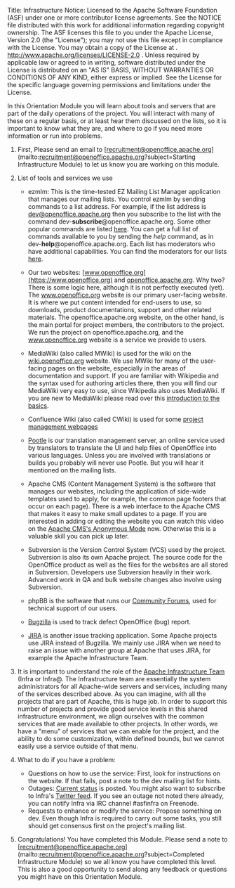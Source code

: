 Title:     Infrastructure
Notice:    Licensed to the Apache Software Foundation (ASF) under one
           or more contributor license agreements.  See the NOTICE file
           distributed with this work for additional information
           regarding copyright ownership.  The ASF licenses this file
           to you under the Apache License, Version 2.0 (the
           "License"); you may not use this file except in compliance
           with the License.  You may obtain a copy of the License at
           .
             http://www.apache.org/licenses/LICENSE-2.0
           .
           Unless required by applicable law or agreed to in writing,
           software distributed under the License is distributed on an
           "AS IS" BASIS, WITHOUT WARRANTIES OR CONDITIONS OF ANY
           KIND, either express or implied.  See the License for the
           specific language governing permissions and limitations
           under the License.

In this Orientation Module you will learn about tools and servers that are part of the daily operations of the project. You will interact with many of these on a regular basis, or at least hear them discussed on the lists, so it is important to know what they are, and where to go if you need more information or run into problems.

1. First, Please send an email to [recruitment@openoffice.apache.org](mailto:recruitment@openoffice.apache.org?subject=Starting Infrastructure Module) to let us know you are working on this module.

1. List of tools and services we use

	* ezmlm: This is the time-tested EZ Mailing List Manager application that manages our mailing lists. You control ezmlm by sending commands to a list address. For example, if the list address is dev@openoffice.apache.org then you subscribe to the list with the command dev-**subscribe**@openoffice.apache.org. Some other popular commands are listed [here](https://www.apache.org/foundation/mailinglists.html). You can get a full list of commands available to you by sending the *help* command, as in dev-**help**@openoffice.apache.org. Each list has moderators who have additional capabilities. You can find the moderators for our lists [here](https://openoffice.apache.org/pmc-faqs.html#mailing-lists).

	* Our two websites: [www.openoffice.org](https://www.openoffice.org) and [openoffice.apache.org](https://openoffice.apache.org). Why two? There is some logic here, although it is not perfectly executed (yet). The www.openoffice.org website is our primary user-facing website. It is where we put content intended for end-users to use, so downloads, product documentations, support and other related materials. The openoffice.apache.org website, on the other hand, is the main portal for project members, the contributors to the project. We run the project on openoffice.apache.org, and the www.openoffice.org website is a service we provide to users.

	* MediaWiki (also called MWiki) is used for the wiki on the [wiki.openoffice.org](https://wiki.openoffice.org/wiki/Main_Page) website. We use MWiki for many of the user-facing pages on the website, especially in the areas of documentation and support. If you are familiar with Wikipedia and the syntax used for authoring articles there, then you will find our MediaWiki very easy to use, since Wikipedia also uses MediaWiki. If you are new to MediaWiki please read over this [introduction to the basics](https://meta.wikimedia.org/wiki/Help:Editing).

	* Confluence Wiki (also called CWiki) is used for some [project management webpages](https://cwiki.apache.org/confluence/display/OOOUSERS/Wiki+Home)

	* [Pootle](https://translate.apache.org) is our translation management server, an online service used by translators to translate the UI and help files of OpenOffice into various languages. Unless you are involved with translations or builds you probably will never use Pootle. But you will hear it mentioned on the mailing lists.

	* Apache CMS (Content Management System) is the software that manages our websites, including the application of side-wide templates used to apply, for example, the common page footers that occur on each page). There is a web interface to the Apache CMS that makes it easy to make small updates to a page. If you are interested in adding or editing the website you can watch this video on the [Apache CMS's Anonymous Mode](https://www.youtube.com/watch?v=7fvg1pfHLhE) now. Otherwise this is a valuable skill you can pick up later.

	* Subversion is the Version Control System (VCS) used by the project. Subversion is also its own Apache project. The source code for the OpenOffice product as well as the files for the websites are all stored in Subversion. Developers use Subversion heavily in their work. Advanced work in QA and bulk website changes also involve using Subversion.

	* phpBB is the software that runs our [Community Forums](https://forum.openoffice.org/en/forum/), used for technical support of our users.

	* [Bugzilla](https://issues.apache.org/ooo/) is used to track defect OpenOffice (bug) report.

	* [JIRA](https://issues.apache.org/jira/) is another issue tracking application. Some Apache projects use JIRA instead of Bugzilla. We mainly use JIRA when we need to raise an issue with another group at Apache that uses JIRA, for example the Apache Infrastructure Team.

1. It is important to understand the role of the [Apache Infrastructure Team](https://www.apache.org/dev/infrastructure.html) (Infra or Infra@. The Infrastructure team are essentially the system administrators for all Apache-wide servers and services, including many of the services described above. As you can imagine, with all the projects that are part of Apache, this is huge job. In order to support this number of projects and provide good service levels in this shared infrastructure environment, we align ourselves with the common services that are made available to other projects. In other words, we have a "menu" of services that we can enable for the project, and the ability to do some customization, within defined bounds, but we cannot easily use a service outside of that menu.

1. What to do if you have a problem:

	* Questions on how to use the service: First, look for instructions on the website. If that fails, post a note to the dev mailing list for hints.
	* Outages: [Current status](https://monitoring.apache.org/status/) is posted. You might also want to subscribe to Infra's [Twitter feed](https://twitter.com/infrabot). If you see an outage not noted there already, you can notify Infra via IRC channel #asfinfra on Freenode.
	* Requests to enhance or modify the service: Propose something on dev. Even though Infra is required to carry out some tasks, you still should get consensus first on the project's mailing list.

1. Congratulations! You have completed this Module. Please send a note to [recruitment@openoffice.apache.org](mailto:recruitment@openoffice.apache.org?subject=Completed Infrastructure Module) so we all know you have completed this level. This is also a good opportunity to send along any feedback or questions you might have on this Orientation Module.

